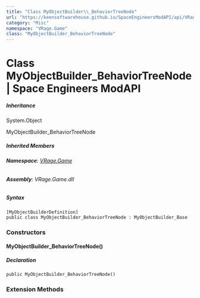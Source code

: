 ```yaml
---
title: "Class MyObjectBuilder\\_BehaviorTreeNode"
url: "https://keensoftwarehouse.github.io/SpaceEngineersModAPI/api/VRage.Game.MyObjectBuilder_BehaviorTreeNode.html"
category: "Misc"
namespace: "VRage.Game"
class: "MyObjectBuilder_BehaviorTreeNode"
---
```


# Class MyObjectBuilder\_BehaviorTreeNode | Space Engineers ModAPI

##### Inheritance

System.Object

MyObjectBuilder\_BehaviorTreeNode

##### Inherited Members

###### **Namespace**: [VRage.Game](https://keensoftwarehouse.github.io/SpaceEngineersModAPI/api/VRage.Game.html)

###### **Assembly**: VRage.Game.dll

##### Syntax

```
[MyObjectBuilderDefinition]
public class MyObjectBuilder_BehaviorTreeNode : MyObjectBuilder_Base
```

### Constructors

#### MyObjectBuilder\_BehaviorTreeNode()

##### Declaration

```
public MyObjectBuilder_BehaviorTreeNode()
```

### Extension Methods